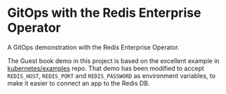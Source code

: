 # GitOps with the Redis Enterprise Operator
A GitOps demonstration with the Redis Enterprise Operator.

The Guest book demo in this project is based on the excellent example in [kubernetes/examples](https://github.com/kubernetes/examples/tree/master/guestbook) repo. 
That demo has been modified to accept `REDIS_HOST`, `REDIS_PORT` and `REDIS_PASSWORD` as environment variables, to make it easier to connect an app to the Redis DB.
